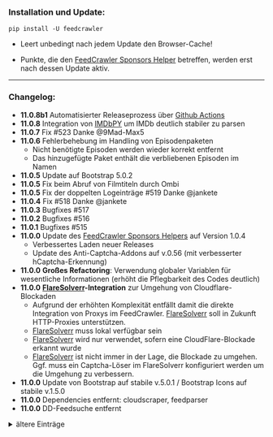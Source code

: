 ### Installation und Update:

`pip install -U feedcrawler`

- Leert unbedingt nach jedem Update den Browser-Cache!

- Punkte, die den [FeedCrawler Sponsors Helper](https://github.com/rix1337/RSScrawler/wiki/5.-FeedCrawler-Sponsors-Helper) betreffen, werden erst nach dessen Update aktiv.

---

### Changelog:
- **11.0.8b1** Automatisierter Releaseprozess über [Github Actions](https://github.com/rix1337/FeedCrawler/actions/workflows/CreateRelease.yml)
- **11.0.8** Integration von [IMDbPY](https://imdbpy.github.io/) um IMDb deutlich stabiler zu parsen
- **11.0.7** Fix #523 Danke @9Mad-Max5
- **11.0.6** Fehlerbehebung im Handling von Episodenpaketen
    - Nicht benötigte Episoden werden wieder korrekt entfernt
    - Das hinzugefügte Paket enthält die verbliebenen Episoden im Namen
- **11.0.5** Update auf Bootstrap 5.0.2
- **11.0.5** Fix beim Abruf von Filmtiteln durch Ombi
- **11.0.5** Fix der doppelten Logeinträge #519 Danke @jankete
- **11.0.4** Fix #518 Danke @jankete
- **11.0.3** Bugfixes #517
- **11.0.2** Bugfixes #516
- **11.0.1** Bugfixes #515
- **11.0.0**  Update des [FeedCrawler Sponsors Helpers](https://github.com/rix1337/RSScrawler/wiki/5.-FeedCrawler-Sponsors-Helper) auf  Version 1.0.4
   - Verbessertes Laden neuer Releases
   - Update des Anti-Captcha-Addons auf v.0.56 (mit verbesserter hCaptcha-Erkennung)
- **11.0.0** **Großes Refactoring**: Verwendung globaler Variablen für wesentliche Informationen (erhöht die Pflegbarkeit des Codes deutlich)
- **11.0.0** **[FlareSolverr](https://github.com/FlareSolverr/FlareSolverr)-Integration** zur Umgehung von Cloudflare-Blockaden
  - Aufgrund der erhöhten Komplexität entfällt damit die direkte Integration von Proxys im FeedCrawler. [FlareSolverr](https://github.com/FlareSolverr/FlareSolverr) soll in Zukunft HTTP-Proxies unterstützen.
  - [FlareSolverr](https://github.com/FlareSolverr/FlareSolverr) muss lokal verfügbar sein
  - [FlareSolverr](https://github.com/FlareSolverr/FlareSolverr) wird nur verwendet, sofern eine CloudFlare-Blockade erkannt wurde
  - [FlareSolverr](https://github.com/FlareSolverr/FlareSolverr) ist nicht immer in der Lage, die Blockade zu umgehen. Ggf. muss ein Captcha-Löser im FlareSolverr konfiguriert werden um die Umgehung zu verbessern.
- **11.0.0** Update von Bootstrap auf stabile v.5.0.1 / Bootstrap Icons auf stabile v.1.5.0
- **11.0.0** Dependencies entfernt: cloudscraper, feedparser
- **11.0.0** DD-Feedsuche entfernt
<details>
  <summary>ältere Einträge</summary>
- **10.0.3** Redesign im Webinterface auf Basis der Bootstrap 5 "Offcanvas"-Funktion
- **10.0.2** Bugfixes im Webinterface und bei der erstmaligen Nutzung des FeedCrawlers
- **10.0.1** Im offiziellen Image, [docker-feedcrawler](https://github.com/rix1337/docker-feedcrawler), kann ab sofort per "VERSION"-Parameter die gewünschte Programmversion festgelegt werden.
- **10.0.1** Fix: Die Kontroll-Buttons für den JDownloader haben wieder die gewünschte Größe.
- **10.0.1** Fix: Listen und Einstellungen für nicht gesetzte Hostnamen werden wieder wie zuvor ausgeblendet. Danke @jankete
- **10.0.1** Fix: Verbesserte Blockade-Erkennung für DW funktioniert nun auch wieder ohne Proxy. Danke @jankete
- **10.0.0** Umbenennung des Projektes in **FeedCrawler**: RSS-Feeds sterben aus, und keine der relevanten Seiten bietet überhaupt noch solche an. Da die letzten großen Refactorings den Code deutlich weiter entwickelt haben, gerade was die Integration neuer Seiten in die Feedsuche angeht, war das die optimale Chance um auch die interne Datenbank und die Einstellungs-Datei zu überarbeiten.
  - Die Einstellungen und die Datenbank werden automatisch migriert
  - Bei manuellen Installationen muss erneut der Pfad für Einstellungen und Datenbank angegeben werden
  - Das Logo enthält nicht mehr die RSS-typischen zwei Balken vor einem Kreis, sondern reflektiert die Evolution des Projektes über vier gerade Balken
  - Das Update betrifft 10.241 Codezeilen (#508)
- **10.0.0** Umbenennung der Partnerprojekte
  - docker-rsscrawler heißt jetzt [docker-feedcrawler](https://github.com/rix1337/docker-feedcrawler)
  - RSScrawler Sponsors Helper heißt jetzt [FeedCrawler Sponsors Helper](https://github.com/rix1337/RSScrawler/wiki/5.-FeedCrawler-Sponsors-Helper)
     - Die Bereitstellung erfolgt ab sofort über ein neues privates Github Docker Repository `docker.pkg.github.com/rix1337-sponsors/docker/helper`
     - Die Freischaltung für Sponsoren ist bereits erfolgt
  - Click'n'Load2RSScrawler heißt jetzt [Click'n'Load2FeedCrawler](https://github.com/rix1337/ClickNLoad2FeedCrawler)
- **10.0.0** Frontend-Refactoring zu Bootstrap 5
  - Alle Accordions wurden gegen den Bootstrap-Standard getauscht
  - Die Custom-Slider wurden durch Bootstrap-Slider ersetzt
  - Die Tooltips wurden dem Bootstrap-Standard angeglichen
- **10.0.0** Die veralteten Fontawesome-Icons wurden durch Bootstrap-Icons ersetzt
- **10.0.0** Alle relevanten Warnungen in HTML, JS, CSS wurden behoben
- **10.0.0** Verbesserte Blockade-Erkennung für DW
- **9.2.8** Fix: #506 Der MyJDownloader-Tab ist wieder manuell auf-/zuklappbar. Danke @jankete
- **9.2.8** Der aktive Sponsorenstatus wird nun auch erkannt, ohne den [RSScrawler Sponsors Helper](https://github.com/rix1337/RSScrawler/wiki/5.-RSScrawler-Sponsors-Helper) neustarten zu müssen.
- **9.2.7** Detailanpassungen im Webinterface
- **9.2.6** Update der Web-Frameworks auf deren aktuelle stabile Version: AngularJS v1.8.2, Bootstrap v.4.6.0, jQuery v.3.6.0
- **9.2.5** Bugfixes im Laden der Feedsuche-Laufzeiten im Webinterface
- **9.2.4** Bugfixes in "DW-Mirror bevorzugen"-Option
- **9.2.4** Verbessertes Fehlerhandling im Webinterface
- **9.2.3** Update des [RSScrawler Sponsors Helpers](https://github.com/rix1337/RSScrawler/wiki/5.-RSScrawler-Sponsors-Helper) auf stabile Version 1.0.3
  - Für DW sind ab sofort die notwendigen Popup-Berechtigungen korrekt gesetzt. Danke @jankete
- **9.2.3** Paketnamen die Whitespace (auch URL-encoded als %20) enthalten werden können jetzt über das Webinterface gelöscht werden. #498 Danke @jankete
- **9.2.2** Paketnamen die Whitespace (auch URL-encoded als %20) enthalten werden vom [RSScrawler Sponsors Helper](https://github.com/rix1337/RSScrawler/wiki/5.-RSScrawler-Sponsors-Helper) korrekt gehandhabt. #498 Danke @jankete
- **9.2.2** Fehlerbehebung in der CDC-Funktion. Folgesuchläufe werden jetzt wieder korrekt abgebrochen, wenn eine bereits durchsuchte Feedposition erkannt wird.
- **9.2.2** Update des [RSScrawler Sponsors Helpers](https://github.com/rix1337/RSScrawler/wiki/5.-RSScrawler-Sponsors-Helper) auf stabile Version 1.0.2
  - Die darin enthaltene Version von [Click'n'Load2RSScrawler](https://github.com/rix1337/ClickNLoad2RSScrawler) wurde auf das stabile Release 1.0.2 angehoben.
- **9.2.2** Die "Suchlauf direkt starten"-Funktion erkennt ab sofort eine gelockte Datenbank korrekt als Fehler. #499 Danke @jankete
- **9.2.2** Der _Connection-Timeout_ für die _RSScrawler.db_ wurde auf 10 Sekunden erhöht.
- **9.2.1** DW wird ab sofort in der Feedsuche für Episoden verwendet #491 Danke @9Mad-Max5
  - Ab sofort genügt dieser Hostname um den vollen Funktionsumfang des RSScrawlers zu nutzen
  - Damit ist "DW-Mirror bevorzugen" ab sofort eine globale Option die für alle Listenarten berücksichtigt wird
  - Der [RSScrawler Sponsors Helper](https://github.com/rix1337/RSScrawler/wiki/5.-RSScrawler-Sponsors-Helper) ist mit DW mit Abstand am schnellsten.
- **9.2.0** Ab sofort wird für die Dauer eines Suchlaufs ein Cache für alle HTTP-Requests, die der RSScrawler durchführt, aufgebaut. Dadurch wird die Performance verbessert, wenn die Feedsuche die gleiche Seite für verschiedene Listen mehrfach aufrufen muss (Details siehe: #496).
  - Durch das Caching wird die _RSScrawler.db_ während der laufenden Feedsuche auf mehrere hundert Megabyte Größe wachsen - und mit dem nächsten Suchlauf wieder geleert und erneut befüllt.
  - Ein In-Memory-Cache wurde bewusst verworfen, da der Arbeitsspeicherbedarf ungleich höher ausgefallen wäre.
- **9.1.1** Update des [RSScrawler Sponsors Helpers](https://github.com/rix1337/RSScrawler/wiki/5.-RSScrawler-Sponsors-Helper)-Scriptes für SJ. Dieses wählt wieder wie gewünscht einen Hoster aus und funktioniert ab sofort auch auf DJ.
- **9.1.1** Update des [RSScrawler Sponsors Helpers](https://github.com/rix1337/RSScrawler/wiki/5.-RSScrawler-Sponsors-Helper) auf stabile Version 1.0.1
  - Im Start-Log des Docker-Containers steht ab sofort eine Versionsnummer. Ist diese nicht aktuell, muss das Docker-Image des [RSScrawler Sponsors Helpers](https://github.com/rix1337/RSScrawler/wiki/5.-RSScrawler-Sponsors-Helper) geupdatet bzw. gelöscht und neu heruntergeladen werden. 
  - Dieses Update behebt Probleme im SJ-Script. Dieses funktioniert nun ebenfalls für DJ!
- **9.1.0** Vollständiges Refactoring der Feedsuche von SJ, DJ und SF - bereitet bspw. #491 vor
- **9.0.6** Hotfix für SEGFAULT beim Start des Webservers
  - der interner Webserver `gevent` wurde durch `waitress` ersetzt
- **9.0.4** "Suchlauf direkt starten"-Funktion im Webinterface #489 Danke @jankete
- **9.0.3** Sofern ein Paket per [RSScrawler Sponsors Helper](https://github.com/rix1337/RSScrawler/wiki/5.-RSScrawler-Sponsors-Helper) oder [Click'n'Load2RSScrawler](https://github.com/rix1337/ClickNLoad2RSScrawler) übergeben wird, das noch nicht als "hinzugefügt" markiert wurde, so wird dieses im RSScrawler als "hinzugefügt" markiert.
- **9.0.3** Ersetze, wo möglich, HTTP durch HTTPs in den zu entschlüsselnden Links
- **9.0.3** Update des [RSScrawler Sponsors Helpers](https://github.com/rix1337/RSScrawler/wiki/5.-RSScrawler-Sponsors-Helper) auf stabile Version 1.0.0
  - Im Start-Log steht ab sofort eine Versionsnummer. Ist diese nicht aktuell, muss das Docker-Image des [RSScrawler Sponsors Helpers](https://github.com/rix1337/RSScrawler/wiki/5.-RSScrawler-Sponsors-Helper) geupdatet bzw. gelöscht und neu heruntergeladen werden. 
  - Der Click'n'Load auf FC wird jetzt auch ausgelöst, wenn die Seite per HTTP aufgerufen wird.
- **9.0.3** Update des im [RSScrawler Sponsors Helper](https://github.com/rix1337/RSScrawler/wiki/5.-RSScrawler-Sponsors-Helper) inkludierten [Click'n'Load2RSScrawler](https://github.com/rix1337/ClickNLoad2RSScrawler) auf stabile Version 1.0.0
  - Verbesserte Paketnamenerkennung (Name der Ursprungsseite wird entfernt).
  - Whitespace wird aus Paketnamen entfernt.
- **9.0.2** Fix: Bug in der Feedsuche
- **9.0.1** Fix: DW Feedsuche reaktiviert
- **9.0.0** Da der [RSScrawler Sponsors Helper](https://github.com/rix1337/RSScrawler/wiki/5.-RSScrawler-Sponsors-Helper) die Links (inkl. Captchas) von SJ, DJ und DW vollautomatisch selbst entschlüsselt ist dies ab sofort die empfohlene Kombination aus Hostnamen.
- **9.0.0** Neue Option "DW-Mirror bevorzugen" integriert. Damit wird für jedes Release aus der Feedsuche geprüft, ob dieses auf DW verfügbar ist, um möglichst immer automatisch per [RSScrawler Sponsors Helper](https://github.com/rix1337/RSScrawler/wiki/5.-RSScrawler-Sponsors-Helper) lösbare Links zu erhalten. Nützlich, wenn man grundsätzlich auch weitere Hostnamen in der Feedsuche berücksichtigen möchte.
- **9.0.0** Neue Seite DW wurde auch in die Websuche integriert.
- **9.0.0** Beim Programmstart werden jetzt immer alle gesetzten Hostnamen aufgelistet.
- **9.0.0** Option "1080p-HEVC bevorzugen" funktioniert wieder
- **9.0.0** Option "Zweisprachige Releases erzwingen" funktioniert wieder
- **9.0.0** FC wird nicht mehr als Hostname benötigt (die Suche klappt auch ohne)
- **8.6.7** Neue Seite DW wurde in die Feedsuche integriert. Vorteil: Der [RSScrawler Sponsors Helper](https://github.com/rix1337/RSScrawler/wiki/5.-RSScrawler-Sponsors-Helper) löst deren Captchas komplett selbstständig - dafür bitte auf das aktuelle Image updaten.
- **8.6.6** MW wurden vollständig entfernt
- **8.6.6** XXX-Ergebnisse aus der BY-Suche werden in der Websuche (also auch Ombi) ignoriert
- **8.6.6** Fix: #481 Danke @postboy99
- **8.6.6** Fix: #480 Danke @9Mad-Max5
- **8.6.5** Verbesserter Aufbau des Webinterfaces, wenn wenige Hostnamen gesetzt sind
- **8.6.5** Fix: #478 Danke @DKeppi
- **8.6.4** Unterordner wird nicht mehr nach Medientyp getrennt (Rollback der Änderung aus 8.6.0)
- **8.6.3** Neue Seite WW wurde in die Feedsuche integriert (nicht die Websuche)
- **8.6.3** Performance der BY-Feedsuche erhöht
- **8.6.3** IMDB-Abruf in Feedsuche verbessert
- **8.6.2** Neue Seite MW wurde in Feed- und Websuche integriert.
- **8.6.2** HS wurden vollständig entfernt
- **8.6.2** 3D-Suche wurde entfernt (stattdessen ggf. die Regex-Liste nutzen)
- **8.6.2** Redirect-Links (BY/MW/SF) werden vor dem Download demaskiert
- **8.6.1** Neue Seite BY wurde in Feed- und Websuche integriert.
- **8.6.0** ❗ **Großes Refactoring im Gesamtprojekt**: MB/HW wurden vollständig entfernt. Die neue Struktur ermöglicht schnellere Integration von neuen Blogs. Weiterhin wurde die Integration von BY und MW vorbereitet. ❗ 
- **8.6.0** ~Die Option "Unterordner bei Download" erstellt nun nach Medientyp Unterordner im "RSScrawler"-Ordner. Danke @postboy99 für die Idee.~
- **8.5.1** Bereitstellung des Tampermonkey-Scriptes für Sponsoren als stabilere Alternative zur Click'n'Load-Automatik
- **8.5.0** Aktualisierte Bereitstellung der Tampermonkey-Scripte für SJ (inkl. des Scripts für Sponsoren als stabilere Alternative zur Click'n'Load-Automatik)
- **8.4.4** Fix: In der Websuche werden Staffeln wieder korrekt erkannt und hinzugefügt. Dabei werden Staffelpakete höher priorisiert als einzelne Episoden. Danke @9Mad-Max5 für den Hinweis! #469
- **8.4.4** Fix: In der Websuche werden alle verfügbaren Episoden gefunden, statt ausschließlich die letzte.
- **8.4.3** Fix: Falls deren IMDb-ID in Ombi veraltet ist, klappt der Abruf von Serien dennoch. Danke @postboy99 für den Hinweis! #467
- **8.4.2** Fix: Ombi Hinweis erscheint nun tatsächlich nur einmalig nach Programmstart
- **8.4.1** Verbesserte gleichzeitige Erkennung von bereits hinzugefügten Episoden und Staffeln
- **8.4.0** Ab sofort werden einzelne Episoden ignoriert, sofern bereits eine gleichwertige oder höherwertige Staffel hinzugefügt wurde.
- **8.4.0**  Verbesserter Consolen-Output bei Ombi.
  - Die Erfolgreiche Verbindung wird nur einmalig, beim Start des RSScrawlers aufgelistet
  - Im Folgenden enthält der Consolen-Eintrag zum abgeschlossenen Suchlauf eine Information, sofern Ombi-Anfragen bearbeitet wurden.
- **8.4.0** Bugfix: Kein Abbruch, wenn die SJ-API "None" als verfügbaren Hoster listet
- **8.4.0** Titel werden bei fehlendem Hoster nicht mehr im INFO-Log aufgelistet. Stattdessen erfolgt nach wie vor die Benachrichtigung und ein Consolen-Eintrag.
- **8.4.0** Verbesserung in Click'n'Load2RSScrawler, das im [RSScrawler Sponsors Helper](https://github.com/rix1337/RSScrawler/wiki/5.-RSScrawler-Sponsors-Helper) inkludiert ist.
  - Ab sofort funktionieren auch Anfragen an _/jdcheck.js_ die zusätzliche Parameter enthalten (damit funktioniert beispielsweise jetzt der Click'n'Load auf AL).
  - Außerdem werden `/` in Titeln automatisch ersetzt, sodass RSScrawler die betroffenen Pakete automatisch starten kann.
- **8.3.6** Fehlerbehebung für FX (Feedsuche funktioniert wieder, Workaround für fehlerhaftes HTTPs-Zertifikat entfernt)
- **8.3.6** Erweitertes Logging für Ombi (zeigt beim Start die Anzahl angefragter Serien/Filme bei erfolgreicher Verbindung) #460 
- **8.3.5** Die `CUSTOM_HOSTER`-Option im [RSScrawler Sponsors Helper](https://github.com/rix1337/RSScrawler/wiki/5.-RSScrawler-Sponsors-Helper) funktioniert ab sofort auch auf FC.
- **8.3.5** Der [RSScrawler Sponsors Helper](https://github.com/rix1337/RSScrawler/wiki/5.-RSScrawler-Sponsors-Helper) schließt ab sofort alle Tabs von Drittseiten nach 15 Minuten um den stündlichen Neustart sicherzustellen.
- **8.3.5** Der [RSScrawler Sponsors Helper](https://github.com/rix1337/RSScrawler/wiki/5.-RSScrawler-Sponsors-Helper) nutzt ab sofort ausschließlich Click'n'Load (da der DLC-Download nicht mehr wie gewohnt funktioniert)
- **8.3.5** Durch den [RSScrawler Sponsors Helper](https://github.com/rix1337/RSScrawler/wiki/5.-RSScrawler-Sponsors-Helper) kann zur Laufzeit jeder Paketname nur einmalig **innerhalb von 30 Sekunden** hinzugefügt werden (verhindert unbeabsichtigten Mehrfachdownload).
- **8.3.4** Der [RSScrawler Sponsors Helper](https://github.com/rix1337/RSScrawler/wiki/5.-RSScrawler-Sponsors-Helper) startet ab sofort alle 60 Minuten neu um den RAM-Verbrauch zu senken.
- **8.3.4** Die Ombi Filmsuche sucht neben dem Titel auch nach dessen Erscheinungsjahr #448 , Danke @postboy99
- **8.3.4** Die Ombi Seriensuche erkennt nun Titel und Episoden robuster #449, Danke @postboy99
- **8.3.4** Durch den [RSScrawler Sponsors Helper](https://github.com/rix1337/RSScrawler/wiki/5.-RSScrawler-Sponsors-Helper) hinzugefügte Pakete werden nun auch in Edge-Cases wirklich aus der "Zu entschlüsseln"-Liste entfernt.
- **8.3.4** Durch den [RSScrawler Sponsors Helper](https://github.com/rix1337/RSScrawler/wiki/5.-RSScrawler-Sponsors-Helper) kann zur Laufzeit jeder Paketname nur einmalig hinzugefügt werden (verhindert unbeabsichtigten Mehrfachdownload).
- **8.3.3** Verbesserte Erkennung von Episodenpaketen auf SF
- **8.3.3** Verbesserte Platzierung des "Neu Laden"-Buttons im Helper UI
- **8.3.2** Der [RSScrawler Sponsors Helper](https://github.com/rix1337/RSScrawler/wiki/5.-RSScrawler-Sponsors-Helper) öffnet nun sämtliche Popups in einem neuen Tab, statt im Vollbild (hierzu ist ein Update von dessen Docker Image erforderlich)
- **8.3.2** Bugfix für #445 Danke @jankete
- **8.3.1** Windows Exe wird nun in Python 3.9 (x64) gebaut.
- **8.3.1** Bugfix für #441 Danke @jankete
- **8.3.0** Ombi ist ab sofort unabhängig von MDB/TVDB:
  - die MDB API wurde vollständig durch IMDb ersetzt
  - die TVDB API wurde vollständig durch IMDb ersetzt
  - die Suchfunktion für Filme/Serien per Ombi ist nun genauer
- **8.3.0** Der [RSScrawler Sponsors Helper](https://github.com/rix1337/RSScrawler/wiki/5.-RSScrawler-Sponsors-Helper) schließt das Click'n'Load-Popup selbstständig nach 30 Sekunden (hierzu ist ein Update von dessen Docker Image erforderlich)
- **8.3.0** Der [RSScrawler Sponsors Helper](https://github.com/rix1337/RSScrawler/wiki/5.-RSScrawler-Sponsors-Helper) hat nun einen "Neu laden"-Button im Webinterface (hierzu ist ein Update von dessen Docker Image erforderlich)
- **8.2.1** Der Paketstatus wurde um "Warte auf Download", "Warte auf Entpacken" und "Entpacken" (inkl. Restzeit) erweitert
- **8.2.1** Ermögliche Umgehung der Click'n'Load-Automatik, wenn Click'n'Load des [RSScrawler Sponsors Helper](https://github.com/rix1337/RSScrawler/wiki/5.-RSScrawler-Sponsors-Helper) verfügbar ist (hierzu ist ein Update von dessen Docker Image erforderlich)
- **8.2.1** Erkenne DLC/Click'n'Load auf FC wieder im [RSScrawler Sponsors Helper](https://github.com/rix1337/RSScrawler/wiki/5.-RSScrawler-Sponsors-Helper) (hierzu ist ein Update von dessen Docker Image erforderlich)
- **8.2.1** [RSScrawler Sponsors Helper](https://github.com/rix1337/RSScrawler/wiki/5.-RSScrawler-Sponsors-Helper) Linkerkennung verbessert (Funktion löscht wirklich nur unerwünschte Episoden)
- **8.2.1** Verbesserte Linkerkennung für SF
- **8.2.1** Verbesserte Seitenerkennung wenn Hostnamen nicht gesetzt wurden
- **8.2.0** NGINX-Config für die externe Erreichbarkeit des [RSScrawler Sponsors Helper](https://github.com/rix1337/RSScrawler/wiki/5.-RSScrawler-Sponsors-Helper#externe-erreichbarkeit) ergänzt. Darüber lassen sich Captchas manuell von unterwegs lösen.
- **8.2.0** Verbesserte Webinterfaces von RSScrawler und [RSScrawler Sponsors Helper](https://github.com/rix1337/RSScrawler/wiki/5.-RSScrawler-Sponsors-Helper)
- **8.2.0** Verschiebe nicht entschlüsselte Links aus dem JDownloader in die RSScrawler-Datenbank
- **8.2.0** Refactoring (PEP-Guideline Fixes, Code Inspection, Code Cleanup, Renaming)
- **8.1.2** Zeige im Webinterface, ob derzeit ein [RSScrawler Sponsors Helper](https://github.com/rix1337/RSScrawler/wiki/5.-RSScrawler-Sponsors-Helper) aktiv ist
- **8.1.2** Bugfix für [RSScrawler Sponsors Helper](https://github.com/rix1337/RSScrawler/wiki/5.-RSScrawler-Sponsors-Helper): Entferne Pakete immer wenn ein Paket entschlüsselt wurde.
- **8.1.1** Ab sofort empfängt der [RSScrawler Sponsors Helper](https://github.com/rix1337/RSScrawler/wiki/5.-RSScrawler-Sponsors-Helper) auf dem Port `9666` Click'n'Load-Links
  * Click'n'Load auf Windows umleiten:
   `netsh interface portproxy add v4tov4 listenport=9666 connectaddress=<Docker Host> connectport=9666 listenaddress=127.0.0.1`
- **8.1.1** Entferne überflüssige Episoden bei durch [Click'n'Load2RSScrawler](https://github.com/rix1337/ClickNLoad2RSScrawler) hinzugefügten Links
- **8.1.1** Verbesserte Paket-Erkennung bei durch [Click'n'Load2RSScrawler](https://github.com/rix1337/ClickNLoad2RSScrawler) hinzugefügten Links
- **8.1.0** Unterstützung von [Click'n'Load2RSScrawler](https://github.com/rix1337/ClickNLoad2RSScrawler)
  * Wenn FC keinen DLC anbietet, nutzt der RSSCrawler ab sofort  [Click'n'Load2RSScrawler](https://github.com/rix1337/ClickNLoad2RSScrawler) um die Links intern zu entschlüsseln.
  * Der [RSScrawler Sponsors Helper](https://github.com/rix1337/RSScrawler/wiki/5.-RSScrawler-Sponsors-Helper) erkennt automatisch welche Methode verfügbar ist.
  * Verschlüsselte Links werden automatisch durch die entschlüsselten ersetzt.
  * Die Standardpasswörter von FC und FX werden automatisch eingegeben.
  * Einziges offenes Problem bei FC sind nach wie vor die Captchas. Diese müssen weiter per VNC gelöst werden.
  * **Wie immer gilt: das alte Docker-Image löschen und danach das neue mit eurem Docker-Login herunterladen!**
- **8.1.0** Deutlich robustere Link-Erkennung für FX
- **8.0.4** FX wieder verfügbar (Workaround solange dort das Intermediate Certificate von letsencrypt fehlt)
- **8.0.3** Bugfix für SF - Danke @jankete für den Hinweis! #431
- **8.0.1** Ab sofort wird SF unterstützt! Danke @Slomo17 für den Hinweis! #427
- **8.0.0** **Hostnamen sind ab sofort nicht mehr Teil des Codes! (Umfangreiche Codeanpassung, siehe: #428)**
  Ausschließlich der Anwender entscheidet, welche Seiten durchsucht werden sollen. Diese Entscheidung trifft der Anwender selbstständig, indem er die _RSScrawler.ini_ in der Kategorie _[Hostnames]_ manuell befüllt (_ab = xyz.com_). Eingetragen werden dort reine Hostnamen (ohne _https://_).
 
  **Dabei gilt**
  *   Welcher Hostname aufgerufen wird entscheidet allein der Anwender.
  *    Ist nicht mindestens ein Hostname gesetzt, wird der RSScrawler nicht starten.
  *    Passt die aufgerufene Seite hinter dem jeweiligen Hostnamen nicht zum Suchmuster des RSScrawlers, kann es zu Fehlern kommen.
  *    Weder RSScrawler noch der Autor benennen oder befürworten spezifische Hostnamen. Fragen hierzu werden ignoriert!

- **8.0.0** DJ wurde auf die neue Seite (analog zu SJ) angepasst und funktioniert wieder. Genres werden nicht mehr geprüft.
- **8.0.0** YT wurde entfernt.
- **8.0.0** Alle Hostnamen werden vor dem Start jedes Suchlaufs geprüft (ob die Seite verfügbar ist).
- **8.0.0** Windows Exe wird nun in Python 3.8 gebaut.
</details>
